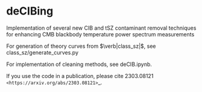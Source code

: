 # deCIBing
Implementation of several new CIB and tSZ contaminant removal techniques for enhancing CMB blackbody temperature power spectrum measurements

For generation of theory curves from $\verb|class_sz|$, see class_sz/generate_curves.py

For implementation of cleaning methods, see deCIB.ipynb.

If you use the code in a publication, please cite 2303.08121 `<https://arxiv.org/abs/2303.08121>`_.
